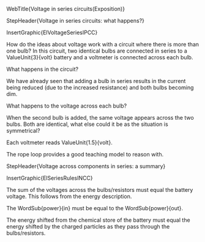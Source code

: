 WebTitle{Voltage in series circuits(Exposition)}

StepHeader{Voltage in series circuits: what happens?}

InsertGraphic{ElVoltageSeriesIPCC}

How do the ideas about voltage work with a circuit where there is more than one bulb? In this circuit, two identical bulbs are connected in series to a ValueUnit{3}{volt} battery and a voltmeter is connected across each bulb.

What happens in the circuit?

We have already seen that adding a bulb in series results in the current being reduced (due to the increased resistance) and both bulbs becoming dim.

What happens to the voltage across each bulb?

When the second bulb is added, the same voltage appears across the two bulbs. Both are identical, what else could it be as the situation is symmetrical?

Each voltmeter reads ValueUnit{1.5}{volt}.

The rope loop provides a good teaching model to reason with.

StepHeader{Voltage across components in series: a summary}

InsertGraphic{ElSeriesRulesINCC}

The sum of the voltages across the bulbs/resistors must equal the battery voltage. This follows from the energy description.

The WordSub{power}{in} must be equal to the WordSub{power}{out}.

The energy shifted from the chemical store of the battery must equal the energy shifted by the charged particles as they pass through the bulbs/resistors.

